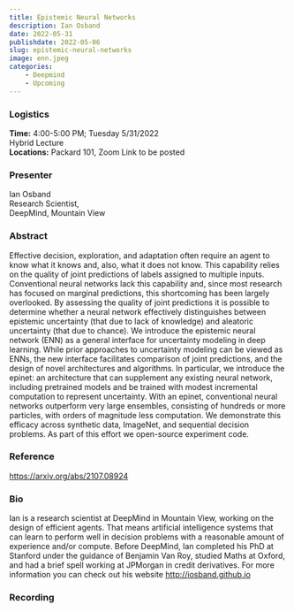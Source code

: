 ```yaml
---
title: Epistemic Neural Networks
description: Ian Osband
date: 2022-05-31
publishdate: 2022-05-06
slug: epistemic-neural-networks
image: enn.jpeg
categories:
    - Deepmind
    - Upcoming
---
```


### Logistics
<p>
    <strong> Time:</strong> 4:00-5:00 PM; Tuesday 5/31/2022<br>
    Hybrid Lecture <br>
    <strong>Locations:</strong> Packard 101, Zoom Link to be posted <br>
</p>

### Presenter
<p>
    Ian Osband<br>
    Research Scientist,<br>
    DeepMind, Mountain View<br>
</p>

### Abstract
<p>
    Effective decision, exploration, and adaptation often require an agent to know what it knows and, also, what it does not know.
    This capability relies on the quality of joint predictions of labels assigned to multiple inputs.  
    Conventional neural networks lack this capability and, since most research has focused on marginal predictions, this shortcoming has been largely overlooked.
    By assessing the quality of joint predictions it is possible to determine whether a neural network effectively distinguishes between epistemic uncertainty (that due to lack of knowledge) and aleatoric uncertainty (that due to chance).
    We introduce the epistemic neural network (ENN) as a general interface for uncertainty modeling in deep learning.
    While prior approaches to uncertainty modeling can be viewed as ENNs, the new interface facilitates comparison of joint predictions, and the design of novel architectures and algorithms.
    In particular, we introduce the epinet: an architecture that can supplement any existing neural network, including pretrained models and be trained with modest incremental computation to represent uncertainty.
    With an epinet, conventional neural networks outperform very large ensembles, consisting of hundreds or more particles, with orders of magnitude less computation.
    We demonstrate this efficacy across synthetic data, ImageNet, and sequential decision problems.
    As part of this effort we open-source experiment code.
</p>

### Reference
<p>
    <a href="url" target="_blank" rel="noopener noreferrer">https://arxiv.org/abs/2107.08924</a>
</p>

### Bio
<p>
    Ian is a research scientist at DeepMind in Mountain View, working on the design of efficient agents.
    That means artificial intelligence systems that can learn to perform well in decision problems with a reasonable amount of experience and/or compute.
    Before DeepMind, Ian completed his PhD at Stanford under the guidance of Benjamin Van Roy, studied Maths at Oxford, and had a brief spell working at JPMorgan in credit derivatives.
    For more information you can check out his website <a href="http://iosband.github.io" target="_blank" >http://iosband.github.io </a>
</p>

### Recording

